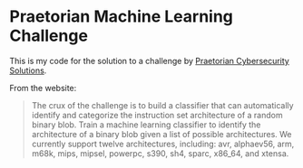 # Praetorian Machine Learning Challenge

This is my code for the solution to a challenge by [Praetorian Cybersecurity Solutions](https://www.praetorian.com/challenges/machine-learning).

From the website:
> The crux of the challenge is to build a classifier that can automatically identify and categorize the instruction set architecture of a random binary blob. Train a machine learning classifier to identify the architecture of a binary blob given a list of possible architectures. We currently support twelve architectures, including: avr, alphaev56, arm, m68k, mips, mipsel, powerpc, s390, sh4, sparc, x86_64, and xtensa.
